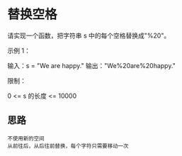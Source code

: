 # 替换空格

请实现一个函数，把字符串 s 中的每个空格替换成"%20"。 

示例 1：

输入：s = "We are happy."
输出："We%20are%20happy."
 

限制：

0 <= s 的长度 <= 10000


## 思路
    不使用新的空间
    从前往后，从后往前替换，每个字符只需要移动一次

    
